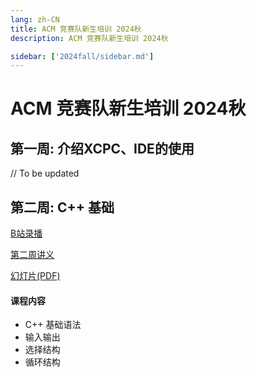 ```yaml
---
lang: zh-CN
title: ACM 竞赛队新生培训 2024秋
description: ACM 竞赛队新生培训 2024秋

sidebar: ['2024fall/sidebar.md']
---
```


# ACM 竞赛队新生培训 2024秋

## 第一周: 介绍XCPC、IDE的使用 <Badge type="tip" text="@天目湖B8-119 Sep 22 19:00-20:00" />

// To be updated

## 第二周: C++ 基础 <Badge type="tip" text="@天目湖B8-119 Sep 26 19:00-20:00" />

[B站录播](https://www.bilibili.com/video/BV1e7xEeeERp)

[第二周讲义](./week2)

[幻灯片(PDF)](./week2.pdf)

#### 课程内容

- C++ 基础语法
- 输入输出
- 选择结构
- 循环结构





